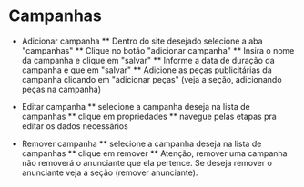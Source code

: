 # Campanhas
* Adicionar campanha
** Dentro do site desejado selecione a aba "campanhas"
** Clique no botão "adicionar campanha"
** Insira o nome da campanha e clique em "salvar"
** Informe a data de duração da campanha e que em "salvar"
** Adicione as peças publicitárias da campanha clicando em "adicionar peças" (veja a seção, adicionando peças na campanha)

* Editar campanha
** selecione a campanha deseja na lista de campanhas
** clique em propriedades
** navegue pelas etapas pra editar os dados necessários

* Remover campanha
** selecione a campanha deseja na lista de campanhas
** clique em remover
** Atenção, remover uma campanha não removerá o anunciante que ela pertence. Se deseja remover o anunciante veja a seção (remover anunciante).